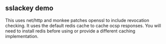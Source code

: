 sslackey demo
-----------

This uses net/http and monkee patches openssl to include revocation checking.
It uses the default redis cache to cache ocsp responses. You will need to install
redis before using or provide a different caching implementation.





